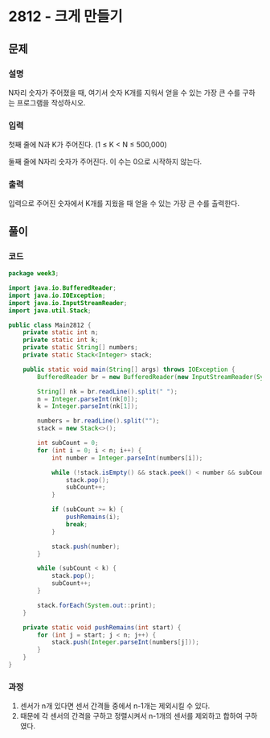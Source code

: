 # 2812 - 크게 만들기
## 문제
### 설명
N자리 숫자가 주어졌을 때, 여기서 숫자 K개를 지워서 얻을 수 있는 가장 큰 수를 구하는 프로그램을 작성하시오.


### 입력
첫째 줄에 N과 K가 주어진다. (1 ≤ K < N ≤ 500,000)

둘째 줄에 N자리 숫자가 주어진다. 이 수는 0으로 시작하지 않는다.


### 출력
입력으로 주어진 숫자에서 K개를 지웠을 때 얻을 수 있는 가장 큰 수를 출력한다.


## 풀이
### 코드
```java
package week3;

import java.io.BufferedReader;
import java.io.IOException;
import java.io.InputStreamReader;
import java.util.Stack;

public class Main2812 {
    private static int n;
    private static int k;
    private static String[] numbers;
    private static Stack<Integer> stack;

    public static void main(String[] args) throws IOException {
        BufferedReader br = new BufferedReader(new InputStreamReader(System.in));

        String[] nk = br.readLine().split(" ");
        n = Integer.parseInt(nk[0]);
        k = Integer.parseInt(nk[1]);

        numbers = br.readLine().split("");
        stack = new Stack<>();

        int subCount = 0;
        for (int i = 0; i < n; i++) {
            int number = Integer.parseInt(numbers[i]);

            while (!stack.isEmpty() && stack.peek() < number && subCount < k) {
                stack.pop();
                subCount++;
            }

            if (subCount >= k) {
                pushRemains(i);
                break;
            }

            stack.push(number);
        }

        while (subCount < k) {
            stack.pop();
            subCount++;
        }

        stack.forEach(System.out::print);
    }

    private static void pushRemains(int start) {
        for (int j = start; j < n; j++) {
            stack.push(Integer.parseInt(numbers[j]));
        }
    }
}
```

### 과정
1. 센서가 n개 있다면 센서 간격들 중에서 n-1개는 제외시킬 수 있다.
2. 때문에 각 센서의 간격을 구하고 정렬시켜서 n-1개의 센서를 제외하고 합하여 구하였다.